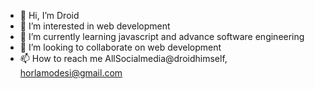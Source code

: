 - 👋 Hi, I’m Droid
- 👀 I’m interested in web development
- 🌱 I’m currently learning javascript and advance software engineering
- 💞️ I’m looking to collaborate on web development
- 📫 How to reach me AllSocialmedia@droidhimself, horlamodesi@gmail.com

<!---
Droidhimself/Droidhimself is a ✨ special ✨ repository because its `README.md` (this file) appears on your GitHub profile.
You can click the Preview link to take a look at your changes.
--->
